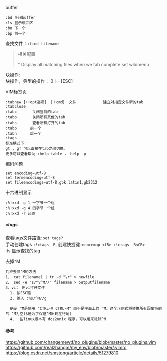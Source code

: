 
buffer
```
:bd 关闭buffer
:ls 显示缓冲区
:bn 下一个
:bp 前一个
```

查找文件：`:find filename` 

> 相关配置
>
> " Display all matching files when we tab complete
> set wildmenu

块操作: <C-v>       
块操作，典型的操作： 0 <C-v> <C-d> I-- [ESC]

VIM标签页

```
:tabnew [++opt选项] ［＋cmd］ 文件            建立对指定文件新的tab
:tabclose
:tabc       关闭当前的tab
:tabo       关闭所有其他的tab
:tabs       查看所有打开的tab
:tabp      前一个
:tabn      后一个
:tags
标准模式下：
gt , gT 可以直接在tab之间切换。
更多可以查看帮助 :help table ， help -p
```

编码问题
```
set encoding=utf-8
set termencoding=utf-8
set fileencodings=utf-8,gbk,latin1,gb2312
```

十六进制显示
```
:%!xxd -g 1 一字节一个组
:%!xxd -g 4 四字节一个组
:%!xxd -r 还原
```
##### ctags
查看tags文件路径`:set tags?`       
手动创建tags `:!ctags -R`, 创建快捷键`:nnoremap <f5> :!ctags -R<CR>`    
:ts 显示查找的tag     

去掉^M
```
几种去除^M的方法
1、 cat filename1 | tr -d "\r" > newfile
2、 sed -e "s/^V^M//" filename > outputfilename
3、vi： 用vi打开文件
  1. 按ESC键
  2. 输入 :%s/^M//g

  确定 ^M是使用 "CTRL-V CTRL-M" 而不是字面上的 ^M。这个正则式将替换所有回车符前的 ^M为空($是为了保证^M出现在行尾)
  4、一些linux版本有 dos2unix 程序，可以用来祛除^M
```


#### 参考

https://github.com/changemewtf/no_plugins/blob/master/no_plugins.vim    
https://github.com/realzhangm/my_env/blob/master/.vimrc    
https://blog.csdn.net/smstong/article/details/51279810    
